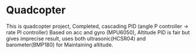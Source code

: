 # Quadcopter
This is quadcopter project, Completed, cascading PID (angle P controller -> rate PI controller) Based on acc and gyro (MPU6050), Altitude PID is fair but gives imprecise result, uses both ultrasonic(HCSR04) and barometer(BMP180) for Maintaining altitude.
